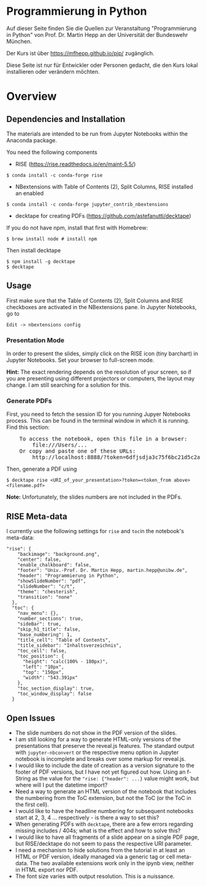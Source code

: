 # Programmierung in Python

Auf dieser Seite finden Sie die Quellen zur Veranstaltung "Programmierung in Python" von Prof. Dr. Martin Hepp an der Universität der Bundeswehr München.

Der Kurs ist über https://mfhepp.github.io/pip/ zugänglich.

Diese Seite ist nur für Entwickler oder Personen gedacht, die den Kurs lokal installieren oder verändern möchten.

# Overview

## Dependencies and Installation
The materials are intended to be run from Jupyter Notebooks within the Anaconda package.

You need the following components
- RISE (https://rise.readthedocs.io/en/maint-5.5/)

`$ conda install -c conda-forge rise`

- NBextensions with Table of Contents (2), Split Columns, RISE installed an enabled

`$ conda install -c conda-forge jupyter_contrib_nbextensions`

- decktape for creating PDFs (https://github.com/astefanutti/decktape)

If you do not have npm, install that first with Homebrew:

`$ brew install node # install npm`

Then install decktape

`$ npm install -g decktape`<br />
`$ decktape`

## Usage
First make sure that the Table of Contents (2), Split Columns and RISE checkboxes are activated in the NBextensions pane. In Jupyter Notebooks, go to

`Edit -> nbextensions config`

### Presentation Mode
In order to present the slides, simply click on the RISE icon (tiny barchart) in Jupyter Notebooks.
Set your browser to full-screen mode.

**Hint:** The exact rendering depends on the resolution of your screen, so if you are presenting using different projectors or computers, the layout may change. I am still searching for a solution for this.

### Generate PDFs
First, you need to fetch the session ID for you running Jupyer Notebooks process. This can be found in the terminal window in which it is running. Find this section:<br />

<pre>
    To access the notebook, open this file in a browser:
        file:///Users/...
    Or copy and paste one of these URLs:
        http://localhost:8888/?token=6dfjsdja3c75f6bc21d5c2a7891774b3fc540ca2615765eb6c5
</pre>

Then, generate a PDF using

`$ decktape rise <URI_of_your_presentation>?token=<token_from above> <filename.pdf>`

**Note:** Unfortunately, the slides numbers are not included in the PDFs.

## RISE Meta-data
I currently use the following settings for `rise` and `toc`in the notebook's meta-data:

```
"rise": {
    "backimage": "background.png",
    "center": false,
    "enable_chalkboard": false,
    "footer": "Univ.-Prof. Dr. Martin Hepp, martin.hepp@unibw.de",
    "header": "Programmierung in Python",
    "showSlideNumber": "pdf",
    "slideNumber": "c/t",
    "theme": "chesterish",
    "transition": "none"
  },
  "toc": {
    "nav_menu": {},
    "number_sections": true,
    "sideBar": true,
    "skip_h1_title": false,
    "base_numbering": 1,
    "title_cell": "Table of Contents",
    "title_sidebar": "Inhaltsverzeichnis",
    "toc_cell": false,
    "toc_position": {
      "height": "calc(100% - 180px)",
      "left": "10px",
      "top": "150px",
      "width": "543.391px"
    },
    "toc_section_display": true,
    "toc_window_display": false
  }
```

## Open Issues ##
- The slide numbers do not show in the PDF version of the slides.
- I am still looking for a way to generate HTML-only versions of the presentations that preserve the reveal.js features. The standard output with `jupyter-nbconvert` or the respective menu option in Jupyter notebook is incomplete and breaks over some markup for reveal.js.
- I would like to include the date of creation as a version signature to the footer of PDF versions, but I have not yet figured out how. Using an f-String as the value for the `"rise: {"header": ...}` value might work, but where will I put the datetime import?
- Need a way to generate an HTML version of the notebook that includes the numbering from the ToC extension, but not the ToC (or the ToC in the first cell).
- I would like to have the headline numbering for subsequent notebooks start at 2, 3, 4 ... respectively - is there a way to set this?
- When generating PDFs with `decktape`, there are a few errors regarding missing includes / 404s; what is the effect and how to solve this?
- I would like to have all fragments of a slide appear on a single PDF page, but RISE/decktape do not seem to pass the respective URI parameter.
- I need a mechanism to hide solutions from the tutorial in at least an HTML or PDF version, ideally managed via a generic tag or cell meta-data. The two available extensions work only in the ipynb view, neither in HTML export nor PDF.
- The font size varies with output resolution. This is a nuissance.
